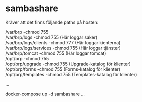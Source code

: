# sambashare


Kräver att det finns följande paths på hosten:

/var/brp                     -chmod 755       
/var/brp/logs                -chmod 755       (Här loggar saker)  
/var/brp/logs/clients        -chmod 777       (Här loggar kienterna)  
/var/brp/logs/services       -chmod 755       (Här loggar tjänster)  
/var/brp/tomcat              -chmod 755       (Här loggar tomcat)  
/opt/brp                     -chmod 755       
/opt/brp/upgrade             -chmod 755       (Upgrade-katalog för klienter)  
/opt/brp/forms               -chmod 755       (Forms-katalog för klienter)  
/opt/brp/templates           -chmod 755       (Templates-katalog för klienter)  

...

docker-compose up -d sambashare
...
